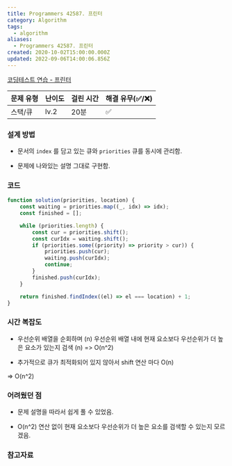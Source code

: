 ```yaml
---
title: Programmers 42587. 프린터
category: Algorithm
tags:
  - algorithm
aliases:
  - Programmers 42587. 프린터
created: 2020-10-02T15:00:00.000Z
updated: 2022-09-06T14:00:06.856Z
---
```


<Metadata />

[코딩테스트 연습 - 프린터](https://programmers.co.kr/learn/courses/30/lessons/42587)

| 문제 유형 | 난이도 | 걸린 시간 | 해결 유무(✅/❌) |
| --------- | ------ | --------- | ---------------- |
| 스택/큐   | lv.2   | 20분      | ✅               |

### **설계 방법**

- 문서의 `index` 를 담고 있는 큐와 `priorities` 큐를 동시에 관리함.

- 문제에 나와있는 설명 그대로 구현함.

### 코드

```javascript
function solution(priorities, location) {
	const waiting = priorities.map((_, idx) => idx);
	const finished = [];

	while (priorities.length) {
		const cur = priorities.shift();
		const curIdx = waiting.shift();
		if (priorities.some((priority) => priority > cur)) {
			priorities.push(cur);
			waiting.push(curIdx);
			continue;
		}
		finished.push(curIdx);
	}

	return finished.findIndex((el) => el === location) + 1;
}
```

### **시간 복잡도**

- 우선순위 배열을 순회하며 (n) 우선순위 배열 내에 현재 요소보다 우선순위가 더 높은 요소가 있는지 검색 (n) => O(n^2)

- 추가적으로 큐가 최적화되어 있지 않아서 shift 연산 마다 O(n)

=> O(n^2)

### **어려웠던 점**

- 문제 설명을 따라서 쉽게 풀 수 있었음.

- O(n^2) 연산 없이 현재 요소보다 우선순위가 더 높은 요소를 검색할 수 있는지 모르겠음.

### **참고자료**
